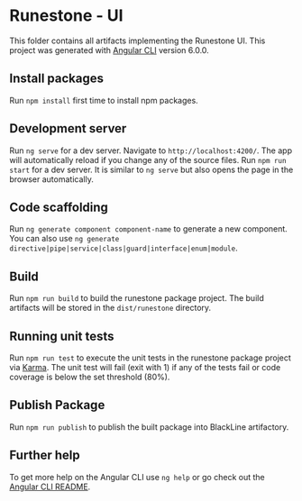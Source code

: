# Runestone - UI

This folder contains all artifacts implementing the Runestone UI.
This project was generated with [Angular CLI](https://github.com/angular/angular-cli) version 6.0.0.

## Install packages

Run `npm install` first time to install npm packages.

## Development server

Run `ng serve` for a dev server. Navigate to `http://localhost:4200/`. The app will automatically reload if you change any of the source files.
Run `npm run start` for a dev server. It is similar to `ng serve` but also opens the page in the browser automatically.

## Code scaffolding

Run `ng generate component component-name` to generate a new component. You can also use `ng generate directive|pipe|service|class|guard|interface|enum|module`.

## Build

Run `npm run build` to build the runestone package project. The build artifacts will be stored in the `dist/runestone` directory.

## Running unit tests

Run `npm run test` to execute the unit tests in the runestone package project via [Karma](https://karma-runner.github.io). The unit test will fail (exit with 1) if any of the tests fail or code coverage is below the set threshold (80%).

## Publish Package

Run `npm run publish` to publish the built package into BlackLine artifactory.

## Further help

To get more help on the Angular CLI use `ng help` or go check out the [Angular CLI README](https://github.com/angular/angular-cli/blob/master/README.md).
